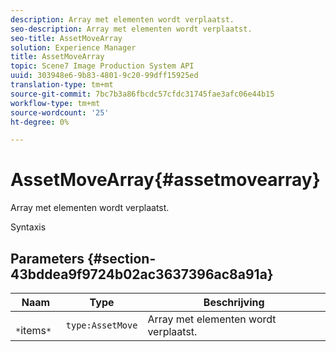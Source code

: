 ```yaml
---
description: Array met elementen wordt verplaatst.
seo-description: Array met elementen wordt verplaatst.
seo-title: AssetMoveArray
solution: Experience Manager
title: AssetMoveArray
topic: Scene7 Image Production System API
uuid: 303948e6-9b83-4801-9c20-99dff15925ed
translation-type: tm+mt
source-git-commit: 7bc7b3a86fbcdc57cfdc31745fae3afc06e44b15
workflow-type: tm+mt
source-wordcount: '25'
ht-degree: 0%

---
```



# AssetMoveArray{#assetmovearray}

Array met elementen wordt verplaatst.

Syntaxis

## Parameters {#section-43bddea9f9724b02ac3637396ac8a91a}

| Naam | Type | Beschrijving |
|---|---|---|
| ` *`items`*` | `type:AssetMove` | Array met elementen wordt verplaatst. |

